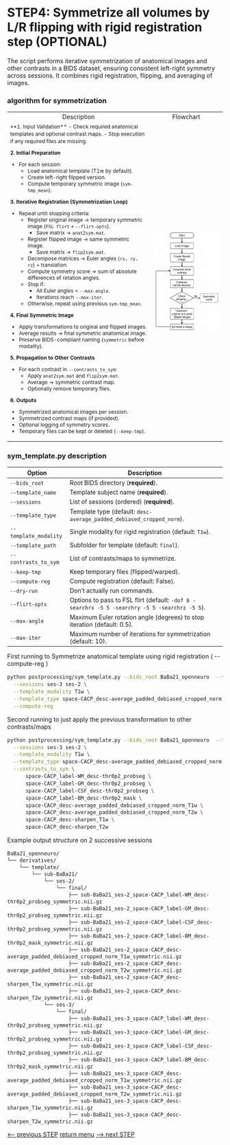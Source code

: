 # STEP4: Symmetrize all volumes by L/R flipping with rigid registration step (OPTIONAL)

The script performs iterative symmetrization of anatomical images and other contrasts in a BIDS dataset, ensuring consistent left-right symmetry across sessions. It combines rigid registration, flipping, and averaging of images.

### algorithm for symmetrization

<table>

<tr> 
    <td align="center">Description</td> 
    <td align="center">Flowchart</td> 
</tr>
<tr>
    <td align="left">
<span style="font-size:12px;">
**1. Input Validation**  
- Check required anatomical templates and optional contrast maps.  
- Stop execution if any required files are missing.

**2. Initial Preparation**  
- For each session:  
  - Load anatomical template (T1w by default).  
  - Create left-right flipped version.  
  - Compute temporary symmetric image (`sym-tmp_mean`).
  
**3. Iterative Registration (Symmetrization Loop)**  
- Repeat until stopping criteria:  
  - Register original image → temporary symmetric image (`FSL flirt` + `--flirt-opts`).  
    - Save matrix → `anat2sym.mat`.  
  - Register flipped image → same symmetric image.  
    - Save matrix → `flip2sym.mat`.  
  - Decompose matrices → Euler angles (`rx, ry, rz`) + translation.  
  - Compute symmetry score → sum of absolute differences of rotation angles.  
  - Stop if:  
    - All Euler angles < `--max-angle`.  
    - Iterations reach `--max-iter`.  
  - Otherwise, repeat using previous `sym-tmp_mean`.
  
**4. Final Symmetric Image**  
- Apply transformations to original and flipped images.  
- Average results → final symmetric anatomical image.  
- Preserve BIDS-compliant naming (`symmetric` before modality).

**5. Propagation to Other Contrasts**  
- For each contrast in `--contrasts_to_sym`:  
  - Apply `anat2sym.mat` and `flip2sym.mat`.  
  - Average → symmetric contrast map.  
  - Optionally remove temporary files.
  
**6. Outputs**  
- Symmetrized anatomical images per session.  
- Symmetrized contrast maps (if provided).  
- Optional logging of symmetry scores.  
- Temporary files can be kept or deleted (`--keep-tmp`).
   </span>
    </td>
    <td align="center">
    <img src="https://github.com/arnaudletroter/BABACOOL/blob/main/images/sym_flow_chart.png" width="400" />
    </td>
</tr>

</table>

### sym_template.py description

| Option                | Description                                                                                    |
| --------------------- | ---------------------------------------------------------------------------------------------- |
| `--bids_root`         | Root BIDS directory (**required**).                                                            |
| `--template_name`     | Template subject name (**required**).                                                          |
| `--sessions`          | List of sessions (ordered) (**required**).                                                     |
| `--template_type`     | Template type (default: `desc-average_padded_debiased_cropped_norm`).                          |
| `--template_modality` | Single modality for rigid registration (default: `T1w`).                                       |
| `--template_path`     | Subfolder for template (default: `final`).                                                     |
| `--contrasts_to_sym`  | List of contrasts/maps to symmetrize.                                                          |
| `--keep-tmp`          | Keep temporary files (flipped/warped).                                                         |
| `--compute-reg`       | Compute registration (default: False).                                                         |
| `--dry-run`           | Don’t actually run commands.                                                                   |
| `--flirt-opts`        | Options to pass to FSL flirt (default: `-dof 6 -searchrx -5 5 -searchry -5 5 -searchrz -5 5`). |
| `--max-angle`         | Maximum Euler rotation angle (degrees) to stop iteration (default: 0.5).                       |
| `--max-iter`          | Maximum number of iterations for symmetrization (default: 10).                                 |

First running to Symmetrize anatomical template using rigid registration ( --compute-reg )

```bash
python postprocessing/sym_template.py --bids_root BaBa21_openneuro  --template_name BaBa21 \
  --sessions ses-3 ses-2 \
  --template_modality T1w \
  --template_type space-CACP_desc-average_padded_debiased_cropped_norm --template_path final \
  --compute-reg
```

Second running to just apply the previous transformation to other contrasts/maps

```bash
python postprocessing/sym_template.py --bids_root BaBa21_openneuro  --template_name BaBa21 \
  --sessions ses-3 ses-2 \
  --template_modality T1w \
  --template_type space-CACP_desc-average_padded_debiased_cropped_norm --template_path final \
  --contrasts_to_sym \
      space-CACP_label-WM_desc-thr0p2_probseg \
      space-CACP_label-GM_desc-thr0p2_probseg \
      space-CACP_label-CSF_desc-thr0p2_probseg \
      space-CACP_label-BM_desc-thr0p2_mask \
      space-CACP_desc-average_padded_debiased_cropped_norm_T1w \
      space-CACP_desc-average_padded_debiased_cropped_norm_T2w \
      space-CACP_desc-sharpen_T1w \
      space-CACP_desc-sharpen_T2w
```

Example output structure on 2 successive sessions
```
BaBa21_openneuro/
└── derivatives/
    └── template/
        └── sub-BaBa21/
            └── ses-2/
                └── final/
                    ├── sub-BaBa21_ses-2_space-CACP_label-WM_desc-thr0p2_probseg_symmetric.nii.gz
                    ├── sub-BaBa21_ses-2_space-CACP_label-GM_desc-thr0p2_probseg_symmetric.nii.gz
                    ├── sub-BaBa21_ses-2_space-CACP_label-CSF_desc-thr0p2_probseg_symmetric.nii.gz
                    ├── sub-BaBa21_ses-2_space-CACP_label-BM_desc-thr0p2_mask_symmetric.nii.gz
                    ├── sub-BaBa21_ses-2_space-CACP_desc-average_padded_debiased_cropped_norm_T1w_symmetric.nii.gz
                    ├── sub-BaBa21_ses-2_space-CACP_desc-average_padded_debiased_cropped_norm_T2w_symmetric.nii.gz
                    ├── sub-BaBa21_ses-2_space-CACP_desc-sharpen_T1w_symmetric.nii.gz
                    ├── sub-BaBa21_ses-2_space-CACP_desc-sharpen_T2w_symmetric.nii.gz   
            └── ses-3/
                └── final/
                    ├── sub-BaBa21_ses-3_space-CACP_label-WM_desc-thr0p2_probseg_symmetric.nii.gz
                    ├── sub-BaBa21_ses-3_space-CACP_label-GM_desc-thr0p2_probseg_symmetric.nii.gz
                    ├── sub-BaBa21_ses-3_space-CACP_label-CSF_desc-thr0p2_probseg_symmetric.nii.gz
                    ├── sub-BaBa21_ses-3_space-CACP_label-BM_desc-thr0p2_mask_symmetric.nii.gz
                    ├── sub-BaBa21_ses-3_space-CACP_desc-average_padded_debiased_cropped_norm_T1w_symmetric.nii.gz
                    ├── sub-BaBa21_ses-3_space-CACP_desc-average_padded_debiased_cropped_norm_T2w_symmetric.nii.gz
                    ├── sub-BaBa21_ses-3_space-CACP_desc-sharpen_T1w_symmetric.nii.gz
                    ├── sub-BaBa21_ses-3_space-CACP_desc-sharpen_T2w_symmetric.nii.gz
```

[<-- previous STEP](longitudinal_registration.md) [return menu](../pipeline4D.md) [--> next STEP](longitudinal_interpolation.md)